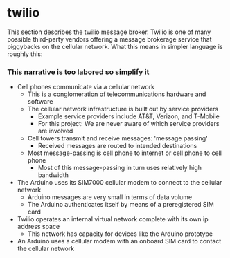 # twilio 

This section describes the twilio message broker. Twilio is one of many possible
third-party vendors offering a message brokerage service that piggybacks on the cellular
network. What this means in simpler language is roughly this:


### This narrative is too labored so simplify it


- Cell phones communicate via a cellular network
    - This is a conglomeration of telecommunications hardware and software
    - The cellular network infrastructure is built out by service providers
        - Example service providers include AT&T, Verizon, and T-Mobile
        - For this project: We are never aware of which service providers are involved
    - Cell towers transmit and receive messages: 'message passing'
        - Received messages are routed to intended destinations
    - Most message-passing is cell phone to internet or cell phone to cell phone
        - Most of this message-passing in turn uses relatively high bandwidth
- The Arduino uses its SIM7000 cellular modem to connect to the cellular network
    - Arduino messages are very small in terms of data volume
    - The Arduino authenticates itself by means of a preregistered SIM card 
- Twilio operates an internal virtual network complete with its own ip address space
    - This network has capacity for devices like the Arduino prototype
- An Arduino uses a cellular modem with an onboard SIM card to contact the cellular network
